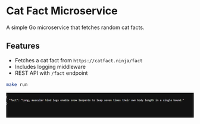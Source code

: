 # Cat Fact Microservice

A simple Go microservice that fetches random cat facts.

## Features
- Fetches a cat fact from `https://catfact.ninja/fact`
- Includes logging middleware
- REST API with `/fact` endpoint

```sh
make run
```

![alt text](image.png)
